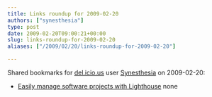 ```yaml
---
title: Links roundup for 2009-02-20
authors: ["synesthesia"]
type: post
date: 2009-02-20T09:00:21+00:00
slug: links-roundup-for-2009-02-20 
aliases: ["/2009/02/20/links-roundup-for-2009-02-20"]

---
```

Shared bookmarks for [del.icio.us][1] user [Synesthesia][2] on 2009-02-20:

  * [Easily manage software projects with Lighthouse][3] 
    none</li> </ul>

 [1]: https://del.icio.us/
 [2]: https://del.icio.us/synesthesia
 [3]: https://blogs.techrepublic.com.com/tech-manager/?p=794